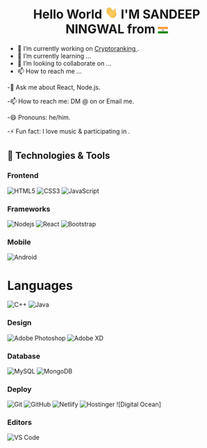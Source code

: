 <h1 align="center">Hello World <img src="https://raw.githubusercontent.com/sningwal/sningwal/main/wave.gif" alt ="👋" width="30px"/> I'M SANDEEP NINGWAL from <img src="https://raw.githubusercontent.com/sningwal/sningwal/main/ind.png" weight = "25px" height = "15px" alt = "India" style="max-width: 100%;"/></h1>

- 🔭 I’m currently working on <a href="https://cryptoranking.net/" target="_blank"> Cryptoranking <a>.
- 🌱 I’m currently learning ...
- 💞️ I’m looking to collaborate on ...
- 📫 How to reach me ...
  
-💬 Ask me about React, Node.js.
  
-📫 How to reach me: DM @ on  or Email me.
  
-😄 Pronouns: he/him.
  
-⚡ Fun fact: I love music & participating in .
  
  
## 🔧 Technologies & Tools

### Frontend

![HTML5](https://img.shields.io/badge/-HTML5-%23E44D27?style=flat-square&logo=html5&logoColor=ffffff)
![CSS3](https://img.shields.io/badge/-CSS3-%231572B6?style=flat-square&logo=css3)
![JavaScript](https://img.shields.io/badge/-JavaScript-black?style=flat-square&logo=javascript)

### Frameworks

![Nodejs](https://img.shields.io/badge/-Nodejs-black?style=flat-square&logo=Node.js)
![React](https://img.shields.io/badge/-React-%23282C34?style=flat-square&logo=react)
![Bootstrap](https://img.shields.io/badge/-Bootstrap-563D7C?style=flat-square&logo=bootstrap)
### Mobile
  
![Android]()

# Languages

![C++](https://img.shields.io/badge/-3d3d3d?style=flat&logo=c&logoColor=white&link=https://github.com/pranjaljain0)
![Java](https://img.shields.io/badge/Java-orange?style=flat&logo=java&logoColor=white&link=https://github.com/pranjaljain0)

### Design

![Adobe Photoshop](http://img.shields.io/badge/-Abode%20Photoshop-26C9FF?style=flat-square&logo=adobe-photoshop&logoColor=ffffff)
![Adobe XD](http://img.shields.io/badge/-Abode%20XD-fe61f6?style=flat-square&logo=adobe-XD&logoColor=ffffff)
  
### Database

![MySQL](https://img.shields.io/badge/-MySQL-black?style=flat-square&logo=mysql)
![MongoDB](https://img.shields.io/badge/-MongoDB-black?style=flat-square&logo=mongodb)

### Deploy

![Git](https://img.shields.io/badge/-Git-black?style=flat-square&logo=git)
![GitHub](https://img.shields.io/badge/-GitHub-181717?style=flat-square&logo=github)
![Netlify](https://img.shields.io/badge/-Netlify-000000?style=flat-square&logo=netlify)
![Hostinger]()
![Digital Ocean]

### Editors

![VS Code](http://img.shields.io/badge/-VS%20Code-007ACC?style=flat-square&logo=visual-studio-code)


<!---
sningwal/sningwal is a ✨ special ✨ repository because its `README.md` (this file) appears on your GitHub profile.
You can click the Preview link to take a look at your changes.
--->
